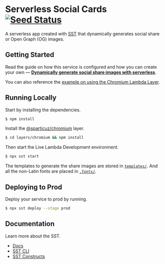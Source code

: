 # Serverless Social Cards [![Seed Status](https://api.seed.run/anomaly/social-cards/stages/main/build_badge)](https://console.seed.run/anomaly/social-cards)

A serverless app created with [SST](https://github.com/sst/sst) that dynamically generates social share or Open Graph (OG) images.

## Getting Started

Read the guide on how this service is configured and how you can create your own — [**Dynamically generate social share images with serverless**](https://sst.dev/chapters/dynamically-generate-social-share-images-with-serverless.html).

You can also reference the [example on using the Chromium Lambda Layer](https://sst.dev/examples/how-to-use-lambda-layers-in-your-serverless-app.html).

## Running Locally

Start by installing the dependencies.

``` bash
$ npm install
```

Install the [@sparticuz/chromium](https://github.com/Sparticuz/chromium) layer.

``` bash
$ cd layers/chromium && npm install
```

Then start the Live Lambda Development environment.

``` bash
$ npx sst start
```

The templates to generate the share images are stored in [`templates/`](https://github.com/sst/social-cards/tree/main/templates). And all the non-Latin fonts are placed in [`.fonts/`](https://github.com/sst/social-cards/tree/main/.fonts).

## Deploying to Prod

Deploy your service to prod by running.

``` bash
$ npx sst deploy --stage prod
```

## Documentation

Learn more about the SST.

- [Docs](https://docs.sst.dev/)
- [SST CLI](https://docs.sst.dev/packages/sst)
- [SST Constructs](https://docs.sst.dev/constructs)

